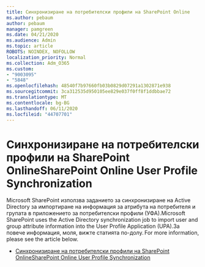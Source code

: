 ```yaml
---
title: Синхронизиране на потребителски профили на SharePoint Online
ms.author: pebaum
author: pebaum
manager: pamgreen
ms.date: 04/21/2020
ms.audience: Admin
ms.topic: article
ROBOTS: NOINDEX, NOFOLLOW
localization_priority: Normal
ms.collection: Adm_O365
ms.custom:
- "9003095"
- "5848"
ms.openlocfilehash: 48540f7b97660fb03b0829d07291a1302871e938
ms.sourcegitcommit: 3ca312535d950105ee829e037f0ff8f1ddbbae72
ms.translationtype: MT
ms.contentlocale: bg-BG
ms.lasthandoff: 06/11/2020
ms.locfileid: "44707701"
---
```

# <a name="sharepoint-online-user-profile-synchronization"></a><span data-ttu-id="f7ab4-102">Синхронизиране на потребителски профили на SharePoint Online</span><span class="sxs-lookup"><span data-stu-id="f7ab4-102">SharePoint Online User Profile Synchronization</span></span>

<span data-ttu-id="f7ab4-103">Microsoft SharePoint използва заданието за синхронизиране на Active Directory за импортиране на информация за атрибута на потребителя и групата в приложението за потребителски профили (УФА).</span><span class="sxs-lookup"><span data-stu-id="f7ab4-103">Microsoft SharePoint uses the Active Directory synchronization job to import user and group attribute information into the User Profile Application (UPA).</span></span><span data-ttu-id="f7ab4-104">За повече информация, моля, вижте статията по-долу.</span><span class="sxs-lookup"><span data-stu-id="f7ab4-104"> For more information, please see the article below.</span></span>

- [<span data-ttu-id="f7ab4-105">Синхронизиране на потребителски профили на SharePoint Online</span><span class="sxs-lookup"><span data-stu-id="f7ab4-105">SharePoint Online User Profile Synchronization</span></span>](https://docs.microsoft.com/sharepoint/user-profile-sync)

